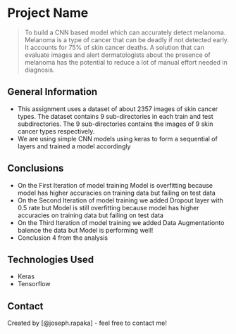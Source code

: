 # Project Name
> To build a CNN based model which can accurately detect melanoma. Melanoma is a type of cancer that can be deadly if not detected early. It accounts for 75% of skin cancer deaths. A solution that can evaluate images and alert dermatologists about the presence of melanoma has the potential to reduce a lot of manual effort needed in diagnosis.



## General Information
- This assignment uses a dataset of about 2357 images of skin cancer types. The dataset contains 9 sub-directories in each train and test subdirectories. The 9 sub-directories contains the images of 9 skin cancer types respectively.
- We are using simple CNN models using keras to form a sequential of layers and trained a model accordingly



## Conclusions
- On the First Iteration of model training Model is overfitting because model has higher accuracies on training data but failing on test data
- On the Second Iteration of model training we added Dropout layer with 0.5 rate but Model is still overfitting because model has higher accuracies on training data but failing on test data
- On the Third Iteration of model training we added Data Augmentationto balence the data but Model is performing well!
- Conclusion 4 from the analysis




## Technologies Used
- Keras
- Tensorflow

<!-- As the libraries versions keep on changing, it is recommended to mention the version of library used in this project -->



## Contact
Created by [@joseph.rapaka] - feel free to contact me!


<!-- Optional -->
<!-- ## License -->
<!-- This project is open source and available under the [... License](). -->

<!-- You don't have to include all sections - just the one's relevant to your project -->